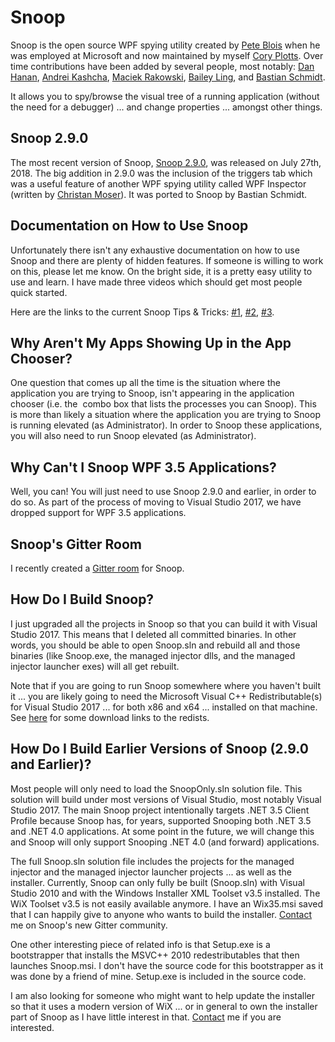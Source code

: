 <h1>Snoop</h1>

<p>Snoop is the open source WPF spying utility created by <a href="https://github.com/peteblois">Pete Blois</a> when he was employed at Microsoft and now maintained by myself <a href="http://www.cplotts.com">Cory Plotts</a>. Over time contributions have been added by several people, most notably: <a href="http://blogs.interknowlogy.com/author/danhanan/">Dan Hanan</a>, <a href="http://blog.yasiv.com/">Andrei Kashcha</a>, <a href="https://github.com/MaciekRakowski">Maciek Rakowski</a>, <a href="https://github.com/bling">Bailey Ling</a>, and <a href="https://github.com/batzen">Bastian Schmidt</a>.</p>

<p>It allows you to spy/browse the visual tree of a running application (without the need for a debugger) ... and change properties ... amongst other things.</p>

<h2>Snoop 2.9.0</h2>

<p>The most recent version of Snoop, <a href="https://github.com/cplotts/snoopwpf/releases/tag/2.9.0">Snoop 2.9.0</a>, was released on July 27th, 2018. The big addition in 2.9.0 was the inclusion of the triggers tab which was a useful feature of another WPF spying utility called WPF Inspector (written by <a href="https://github.com/ChristianMoser">Christan Moser</a>). It was ported to Snoop by Bastian Schmidt.</p>

<h2>Documentation on How to Use Snoop</h2>

<p>Unfortunately there isn't any exhaustive documentation on how to use Snoop and there are plenty of hidden features. If someone is willing to work on this, please let me know. On the bright side, it is a pretty easy utility to use and learn. I have made three videos which should get most people quick started.</p>

<p>Here are the links to the current Snoop Tips &amp; Tricks: <a href="http://www.cplotts.com/2011/02/10/snoop-tips-tricks-1-ctrl-shift-mouse-over/">#1</a>, <a href="http://www.cplotts.com/2011/02/14/snoop-tips-tricks-2-snooping-transient-visuals/">#2</a>, <a href="http://www.cplotts.com/2012/05/31/snoop-tips-tricks-3-the-crosshairs/">#3</a>.</p>

<h2>Why Aren't My Apps Showing Up in the App Chooser?</h2>

<p>One question that comes up all the time is the situation where the application you are trying to Snoop, isn't appearing in the application chooser (i.e. the&#160; combo box that lists the processes you can Snoop). This is more than likely a situation where the application you are trying to Snoop is running elevated (as Administrator). In order to Snoop these applications, you will also need to run Snoop elevated (as Administrator).</p>

<h2>Why Can't I Snoop WPF 3.5 Applications?</h2>

<p>Well, you can! You will just need to use Snoop 2.9.0 and earlier, in order to do so. As part of the process of moving to Visual Studio 2017, we have dropped support for WPF 3.5 applications.</p>

<h2>Snoop's Gitter Room</h2>

<p>I recently created a <a href="https://gitter.im/snoopwpf/Lobby">Gitter room</a> for Snoop.</p>

<h2>How Do I Build Snoop?</h2>

<p>I just upgraded all the projects in Snoop so that you can build it with Visual Studio 2017. This means that I deleted all committed binaries. In other words, you should be able to open Snoop.sln and rebuild all and those binaries (like Snoop.exe, the managed injector dlls, and the managed injector launcher exes) will all get rebuilt.</p>

<p>Note that if you are going to run Snoop somewhere where you haven't built it ... you are likely going to need the Microsoft Visual C++ Redistributable(s) for Visual Studio 2017 ... for both x86 and x64 ... installed on that machine. See <a href="https://support.microsoft.com/en-us/help/2977003/the-latest-supported-visual-c-downloads">here</a> for some download links to the redists.

<h2>How Do I Build Earlier Versions of Snoop (2.9.0 and Earlier)?</h2>

<p>Most people will only need to load the SnoopOnly.sln solution file. This solution will build under most versions of Visual Studio, most notably Visual Studio 2017. The main Snoop project intentionally targets .NET 3.5 Client Profile because Snoop has, for years, supported Snooping both .NET 3.5 and .NET 4.0 applications. At some point in the future, we will change this and Snoop will only support Snooping .NET 4.0 (and forward) applications.</p>

<p>The full Snoop.sln solution file includes the projects for the managed injector and the managed injector launcher projects ... as well as the installer. Currently, Snoop can only fully be built (Snoop.sln) with Visual Studio 2010 and with the Windows Installer XML Toolset v3.5 installed. The WiX Toolset v3.5 is not easily available anymore. I have an Wix35.msi saved that I can happily give to anyone who wants to build the installer. <a href="https://gitter.im/snoopwpf/Lobby">Contact</a> me on Snoop's new Gitter community.</p>

<p>One other interesting piece of related info is that Setup.exe is a bootstrapper that installs the MSVC++ 2010 redestributables that then launches Snoop.msi. I don't have the source code for this bootstrapper as it was done by a friend of mine. Setup.exe is included in the source code.</p>

<p>I am also looking for someone who might want to help update the installer so that it uses a modern version of WiX ... or in general to own the installer part of Snoop as I have little interest in that. <a href="https://gitter.im/snoopwpf/Lobby">Contact</a> me if you are interested.</p>
